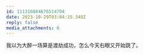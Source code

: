 ```yaml
---
id: 111316084676514704
date: 2023-10-29T03:04:15.348Z
reply: false
media_attachments: 0
---
```


我以为大醉一场算是渡劫成功，怎么今天右眼又开始跳了。

